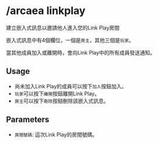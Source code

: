 # /arcaea linkplay

建立嵌入式訊息以邀請他人進入您的Link Play房間

嵌入式訊息中有4個欄位，一個是`房主`，其他三個是`玩家`。

當其他成員加入或離開時，會向Link Play中的所有成員發送通知。

## Usage

* 尚未加入Link Play的成員可以按下`加入`按鈕加入。
* `玩家`可以按下`離開`按鈕離開Link Play。
* `房主`可以按下`刪除`按鈕刪除該嵌入式訊息。


## Parameters

* `房間號碼`: 這次Link Play的房間號碼。